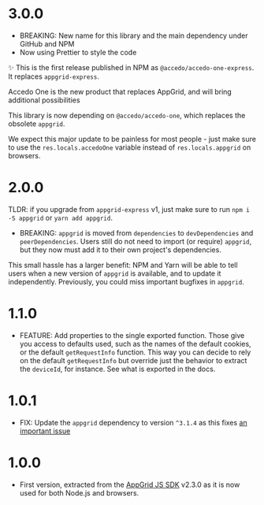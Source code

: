 # 3.0.0

- BREAKING: New name for this library and the main dependency under GitHub and NPM
- Now using Prettier to style the code

:sparkles: This is the first release published in NPM as `@accedo/accedo-one-express`. It replaces `appgrid-express`.

Accedo One is the new product that replaces AppGrid, and will bring additional possibilities

This library is now depending on `@accedo/accedo-one`, which replaces the obsolete `appgrid`.

We expect this major update to be painless for most people - just make sure to use the `res.locals.accedoOne` variable instead of `res.locals.appgrid` on browsers.

# 2.0.0

TLDR: if you upgrade from `appgrid-express` v1, just make sure to run `npm i -S appgrid` or `yarn add appgrid`.

- BREAKING: `appgrid` is moved from `dependencies` to `devDependencies` and `peerDependencies`.
Users still do not need to import (or require) `appgrid`, but they now must add it to their own project's dependencies.

This small hassle has a larger benefit: NPM and Yarn will be able to tell users when a new version of `appgrid` is available, and to update it independently. Previously, you could miss important bugfixes in `appgrid`.

# 1.1.0

- FEATURE: Add properties to the single exported function.
Those give you access to defaults used, such as the names of the default cookies, or the default `getRequestInfo` function.
This way you can decide to rely on the default `getRequestInfo` but override just the behavior to extract the `deviceId`, for instance.
See what is exported in the docs.

# 1.0.1

- FIX: Update the `appgrid` dependency to version `^3.1.4` as this fixes [an important issue](https://github.com/Accedo-Products/appgrid-sdk-js/blob/master/CHANGELOG.md#314)

# 1.0.0

- First version, extracted from the [AppGrid JS SDK](https://github.com/Accedo-Products/appgrid-sdk-js) v2.3.0 as it is now used for both Node.js and browsers.
